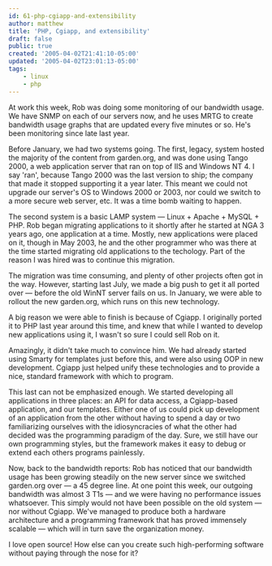 ```yaml
---
id: 61-php-cgiapp-and-extensibility
author: matthew
title: 'PHP, Cgiapp, and extensibility'
draft: false
public: true
created: '2005-04-02T21:41:10-05:00'
updated: '2005-04-02T23:01:13-05:00'
tags:
    - linux
    - php
---
```

At work this week, Rob was doing some monitoring of our bandwidth usage. We have
SNMP on each of our servers now, and he uses MRTG to create bandwidth usage
graphs that are updated every five minutes or so. He's been monitoring since
late last year.

Before January, we had two systems going. The first, legacy, system hosted the
majority of the content from garden.org, and was done using Tango 2000, a web
application server that ran on top of IIS and Windows NT 4. I say 'ran', because
Tango 2000 was the last version to ship; the company that made it stopped
supporting it a year later. This meant we could not upgrade our server's OS to
Windows 2000 or 2003, nor could we switch to a more secure web server, etc. It
was a time bomb waiting to happen.

The second system is a basic LAMP system — Linux + Apache + MySQL + PHP. Rob
began migrating applications to it shortly after he started at NGA 3 years ago,
one application at a time. Mostly, new applications were placed on it, though in
May 2003, he and the other programmer who was there at the time started
migrating old applications to the techology. Part of the reason I was hired was
to continue this migration.

The migration was time consuming, and plenty of other projects often got in the
way. However, starting last July, we made a big push to get it all ported over —
before the old WinNT server fails on us. In January, we were able to rollout the
new garden.org, which runs on this new technology.

A big reason we were able to finish is because of Cgiapp. I originally ported it
to PHP last year around this time, and knew that while I wanted to develop new
applications using it, I wasn't so sure I could sell Rob on it.

Amazingly, it didn't take much to convince him. We had already started using
Smarty for templates just before this, and were also using OOP in new
development. Cgiapp just helped unify these technologies and to provide a nice,
standard framework with which to program.

This last can not be emphasized enough. We started developing all applications
in three places: an API for data access, a Cgiapp-based application, and our
templates. Either one of us could pick up development of an application from the
other without having to spend a day or two familiarizing ourselves with the
idiosyncracies of what the other had decided was the programming paradigm of the
day. Sure, we still have our own programming styles, but the framework makes it
easy to debug or extend each others programs painlessly.

Now, back to the bandwidth reports: Rob has noticed that our bandwidth usage has
been growing steadily on the new server since we switched garden.org over — a 45
degree line. At one point this week, our outgoing bandwidth was almost 3 T1s —
and we were having no performance issues whatsoever. This simply would not have
been possible on the old system — nor without Cgiapp. We've managed to produce
both a hardware architecture and a programming framework that has proved
immensely scalable — which will in turn save the organization money.

I love open source! How else can you create such high-performing software
without paying through the nose for it?
